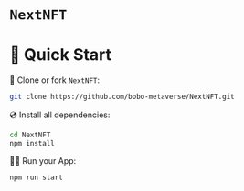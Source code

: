 # `NextNFT`

# 🚀 Quick Start

📄 Clone or fork `NextNFT`:
```sh
git clone https://github.com/bobo-metaverse/NextNFT.git
```
💿 Install all dependencies:
```sh
cd NextNFT
npm install 
```

🚴‍♂️ Run your App:
```sh
npm run start
```
